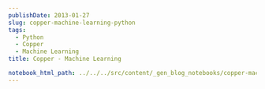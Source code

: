```yaml
---
publishDate: 2013-01-27
slug: copper-machine-learning-python
tags:
  - Python
  - Copper
  - Machine Learning
title: Copper - Machine Learning

notebook_html_path: ../../../src/content/_gen_blog_notebooks/copper-machine-learning-python.html
---
```

